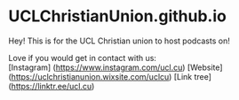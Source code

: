 # UCLChristianUnion.github.io

Hey! This is for the UCL Christian union to host podcasts on!

Love if you would get in contact with us: <br>
[Instagram] (https://www.instagram.com/ucl.cu)
[Website] (https://uclchristianunion.wixsite.com/uclcu)
[Link tree] (https://linktr.ee/ucl.cu)
